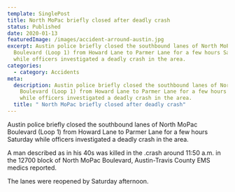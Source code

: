 ```yaml
---
template: SinglePost
title: North MoPac briefly closed after deadly crash
status: Published
date: 2020-01-13
featuredImage: /images/accident-arround-austin.jpg
excerpt: Austin police briefly closed the southbound lanes of North MoPac
  Boulevard (Loop 1) from Howard Lane to Parmer Lane for a few hours Saturday
  while officers investigated a deadly crash in the area.
categories:
  - category: Accidents
meta:
  description: Austin police briefly closed the southbound lanes of North MoPac
    Boulevard (Loop 1) from Howard Lane to Parmer Lane for a few hours Saturday
    while officers investigated a deadly crash in the area.
  title: " North MoPac briefly closed after deadly crash"
---
```

<!--StartFragment-->

Austin police briefly closed the southbound lanes of North MoPac Boulevard (Loop 1) from Howard Lane to Parmer Lane for a few hours Saturday while officers investigated a deadly crash in the area.

A man described as in his 40s was killed in the .crash around 11:50 a.m. in the 12700 block of North MoPac Boulevard, Austin-Travis County EMS medics reported.

The lanes were reopened by Saturday afternoon.

<!--EndFragment-->